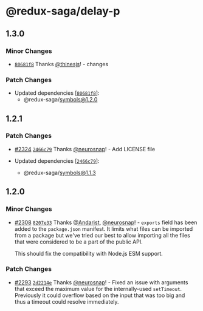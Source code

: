 # @redux-saga/delay-p

## 1.3.0

### Minor Changes

- [`80681f8`](https://github.com/thinesjs/redux-saga-next/commit/80681f8bba412e2d255c2af7c5079b9af130546a) Thanks [@thinesjs](https://github.com/thinesjs)! - changes

### Patch Changes

- Updated dependencies [[`80681f8`](https://github.com/thinesjs/redux-saga-next/commit/80681f8bba412e2d255c2af7c5079b9af130546a)]:
  - @redux-saga/symbols@1.2.0

## 1.2.1

### Patch Changes

- [#2324](https://github.com/redux-saga/redux-saga/pull/2324) [`2466c79`](https://github.com/redux-saga/redux-saga/commit/2466c798a5f56a5015e61c8fdf0ef8f2a6a852a4) Thanks [@neurosnap](https://github.com/neurosnap)! - Add LICENSE file

- Updated dependencies [[`2466c79`](https://github.com/redux-saga/redux-saga/commit/2466c798a5f56a5015e61c8fdf0ef8f2a6a852a4)]:
  - @redux-saga/symbols@1.1.3

## 1.2.0

### Minor Changes

- [#2308](https://github.com/redux-saga/redux-saga/pull/2308) [`8207e33`](https://github.com/redux-saga/redux-saga/commit/8207e33) Thanks [@Andarist](https://github.com/Andarist), [@neurosnap](https://github.com/neurosnap)! - `exports` field has been added to the `package.json` manifest. It limits what files can be imported from a package but we've tried our best to allow importing all the files that were considered to be a part of the public API.

  This should fix the compatibility with Node.js ESM support.

### Patch Changes

- [#2293](https://github.com/redux-saga/redux-saga/pull/2293) [`2d2214e`](https://github.com/redux-saga/redux-saga/commit/2d2214e9ca8949892c0a7a23ceef39fa32d13939) Thanks [@neurosnap](https://github.com/neurosnap)! - Fixed an issue with arguments that exceed the maximum value for the internally-used `setTimeout`. Previously it could overflow based on the input that was too big and thus a timeout could resolve immediately.
